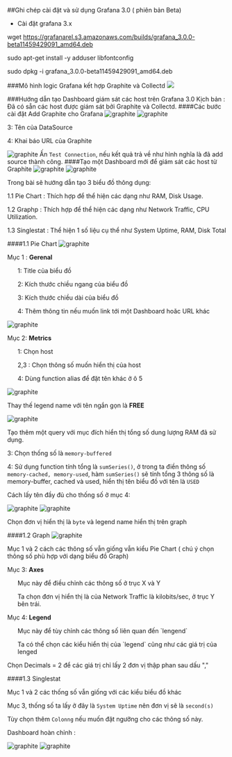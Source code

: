 ##Ghi chép cài đặt và sử dụng Grafana 3.0 ( phiên bản Beta)
- Cài đặt grafana 3.x

wget https://grafanarel.s3.amazonaws.com/builds/grafana_3.0.0-beta11459429091_amd64.deb

sudo apt-get install -y adduser libfontconfig

sudo dpkg -i grafana_3.0.0-beta11459429091_amd64.deb



###Mô hình logic Grafana kết hợp Graphite và Collectd
<img src="http://i.imgur.com/5GWXWLB.png">

###Hướng dẫn tạo Dashboard giám sát các host trên Grafana 3.0
Kịch bản : Đã có sẵn các host được giám sát bởi Graphite và Collectd.
####Các bước cài đặt
Add Graphite cho Grafana
![graphite](/images/Gra1.png)
![graphite](/images/Gra2.png)

3: Tên của DataSource

4: Khai báo URL của Graphite

![graphite](/images/Gra3.png)
Ấn `Test Connection`, nếu kết quả trả về như hình nghĩa là đã add source thành công.
####Tạo một Dashboard mới để giám sát các host từ Graphite
![graphite](/images/Gra4.png)
![graphite](/images/Gra5.png)

Trong bài sẽ hướng dẫn tạo 3 biểu đồ thông dụng:

1.1 Pie Chart : Thích hợp để thể hiện các dạng như RAM, Disk Usage.

1.2 Graphp : Thích hợp để thể hiện các dạng như Network Traffic, CPU Utilization.

1.3 Singlestat : Thể hiện 1 số liệu cụ thể như System Uptime, RAM, Disk Total

####1.1 Pie Chart
![graphite](/images/Gra6.png)

Mục 1 : **Gerenal**

<ul>1: Title của biểu đồ</ul>
<ul>2: Kích thước chiều ngang của biểu đồ</ul>
<ul>3: Kích thước chiều dài của biểu đồ</ul>
<ul>4: Thêm thông tin nếu muốn link tới một Dashboard hoăc URL khác</ul>

![graphite](/images/Gra8.png)

Mục 2: **Metrics**

<ul>1: Chọn host</ul>
<ul>2,3 : Chọn thông số muốn hiển thị của host</ul>
<ul>4: Dùng function alias để đặt tên khác ở ô 5</ul>

![graphite](/images/Gra9.png)

Thay thế legend name với tên ngắn gọn là **FREE**

![graphite](/images/Gra10.png)

Tạo thêm một query với mục đích hiển thị tổng số dung lượng RAM đã sử dụng.

3: Chọn thống số là `memory-buffered`

4: Sử dụng function tính tổng là `sumSeries()`, ở trong ta điền thông số `memory-cached, memory-used`, hàm `sumSeries()` sẽ tính tổng 3 thông số
là memory-buffer, cached và used, hiển thị tên biểu đồ với tên là `USED`


Cách lấy tên đầy đủ cho thống số ở mục 4:

![graphite](/images/Gra7.png)
![graphite](/images/Gra11.png)

Chọn đơn vị hiển thị là `byte` và legend name hiển thị trên graph

####1.2 Graph
![graphite](/images/Gra12.png)

Mục 1 và 2 cách các thông số vẫn giống vẫn kiểu Pie Chart ( chú ý chọn thông số phù hợp với dạng biểu đồ Graph)

Mục 3: **Axes**

<ul>Mục này để điều chỉnh các thông số ở trục X và Y</ul>
<ul>Ta chọn đơn vị hiển thị là của Network Traffic là kilobits/sec, ở trục Y bên trái.</ul>

Mục 4: **Legend**
<ul>Mục này để tùy chỉnh các thông số liên quan đến `lengend`</ul>
<ul>Ta có thể chọn các kiểu hiển thị của `legend` cũng như các giá trị của lenged</ul>

Chọn Decimals = 2 để các giá trị chỉ lấy 2 đơn vị thập phan sau dấu ","

####1.3 Singlestat

Mục 1 và 2 các thống số vẫn giống với các kiểu biểu đồ khác 

Mục 3, thống số ta lấy ở đây là `System Uptime` nên đơn vị sẽ là `second(s)`

Tùy chọn thêm `Colonng` nếu muốn đặt ngưỡng cho các thông số này.

Dashboard hoàn chỉnh : 

![graphite](/images/Gra17.png)
![graphite](/images/Gra17.png)